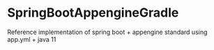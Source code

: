 # SpringBootAppengineGradle
Reference implementation of spring boot + appengine standard using app.yml + java 11
